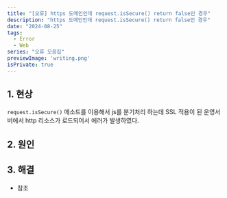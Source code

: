 ```yaml
---
title: "[오류] https 도메인인데 request.isSecure() return false인 경우"
description: "https 도메인인데 request.isSecure() return false인 경우"
date: "2024-08-25"
tags:
  - Error
  - Web
series: "오류 모음집"
previewImage: 'writing.png'
isPrivate: true
---
```


## 1. 현상 
`request.isSecure()` 메소드를 이용해서 js를 분기처리 하는데 SSL 적용이 된 운영서버에서 http 리소스가 로드되어서 에러가 발생하였다.

## 2. 원인

## 3. 해결

+ 참조
